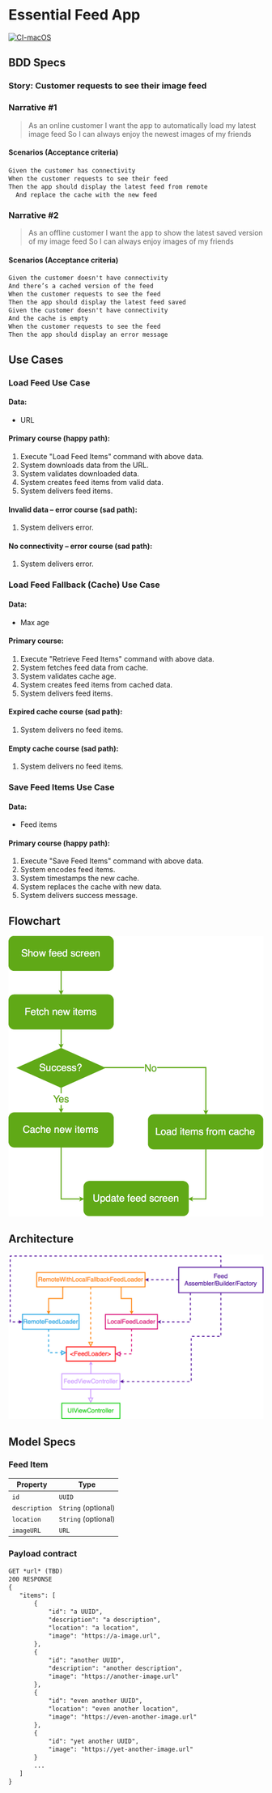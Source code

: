 # Essential Feed App

[![CI-macOS](https://github.com/PortoCode/essential-feed/actions/workflows/CI-macOS.yml/badge.svg)](https://github.com/PortoCode/essential-feed/actions/workflows/CI-macOS.yml)

 ## BDD Specs

 ### Story: Customer requests to see their image feed

 ### Narrative #1

 > As an online customer
 I want the app to automatically load my latest image feed
 So I can always enjoy the newest images of my friends

 #### Scenarios (Acceptance criteria)

 ```
 Given the customer has connectivity
 When the customer requests to see their feed
 Then the app should display the latest feed from remote
   And replace the cache with the new feed
 ```

 ### Narrative #2

 > As an offline customer
 I want the app to show the latest saved version of my image feed
 So I can always enjoy images of my friends

 #### Scenarios (Acceptance criteria)

 ```
 Given the customer doesn't have connectivity
 And there’s a cached version of the feed
 When the customer requests to see the feed
 Then the app should display the latest feed saved
 Given the customer doesn't have connectivity
 And the cache is empty
 When the customer requests to see the feed
 Then the app should display an error message
 ```

 ## Use Cases

 ### Load Feed Use Case

 #### Data:
 - URL

 #### Primary course (happy path):
 1. Execute "Load Feed Items" command with above data.
 2. System downloads data from the URL.
 3. System validates downloaded data.
 4. System creates feed items from valid data.
 5. System delivers feed items.

 #### Invalid data – error course (sad path):
 1. System delivers error.

 #### No connectivity – error course (sad path):
 1. System delivers error.

 ### Load Feed Fallback (Cache) Use Case

 #### Data:
 - Max age

 #### Primary course:
 1. Execute "Retrieve Feed Items" command with above data.
 2. System fetches feed data from cache.
 3. System validates cache age.
 4. System creates feed items from cached data.
 5. System delivers feed items.

 #### Expired cache course (sad path): 
 1. System delivers no feed items.

 #### Empty cache course (sad path): 
 1. System delivers no feed items.


 ### Save Feed Items Use Case

 #### Data:
 - Feed items

 #### Primary course (happy path):
 1. Execute "Save Feed Items" command with above data.
 2. System encodes feed items.
 3. System timestamps the new cache.
 4. System replaces the cache with new data.
 5. System delivers success message.

 ## Flowchart

 ![Feed Loading Feature](feed_flowchart.png)

 ## Architecture

 ![Feed Loading Feature](feed_architecture.png)

 ## Model Specs

 ### Feed Item

 | Property      | Type                |
 |---------------|---------------------|
 | `id`          | `UUID`              |
 | `description` | `String` (optional) |
 | `location`    | `String` (optional) |
 | `imageURL`    | `URL`               |

 ### Payload contract

 ```
 GET *url* (TBD)
 200 RESPONSE
 {
 	"items": [
 		{
 			"id": "a UUID",
 			"description": "a description",
 			"location": "a location",
 			"image": "https://a-image.url",
 		},
 		{
 			"id": "another UUID",
 			"description": "another description",
 			"image": "https://another-image.url"
 		},
 		{
 			"id": "even another UUID",
 			"location": "even another location",
 			"image": "https://even-another-image.url"
 		},
 		{
 			"id": "yet another UUID",
 			"image": "https://yet-another-image.url"
 		}
 		...
 	]
 }
 ```
